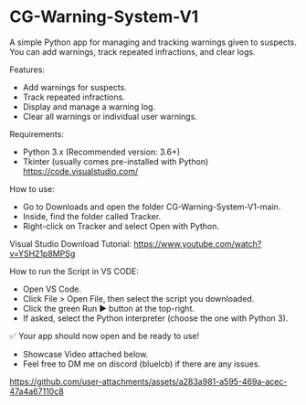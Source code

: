 # CG-Warning-System-V1

A simple Python app for managing and tracking warnings given to suspects. You can add warnings, track repeated infractions, and clear logs.

Features:
- Add warnings for suspects.
- Track repeated infractions.
- Display and manage a warning log.
- Clear all warnings or individual user warnings.

Requirements:
- Python 3.x (Recommended version: 3.6+)
- Tkinter (usually comes pre-installed with Python)
https://code.visualstudio.com/

How to use:
- Go to Downloads and open the folder CG-Warning-System-V1-main.
- Inside, find the folder called Tracker.
- Right-click on Tracker and select Open with Python.


Visual Studio Download Tutorial:
https://www.youtube.com/watch?v=YSH21p8MPSg


How to run the Script in VS CODE:
- Open VS Code.
- Click File > Open File, then select the script you downloaded.
- Click the green Run ▶ button at the top-right.
- If asked, select the Python interpreter (choose the one with Python 3).

✅ Your app should now open and be ready to use!

* Showcase Video attached below.
* Feel free to DM me on discord (bluelcb) if there are any issues.


https://github.com/user-attachments/assets/a283a981-a595-469a-acec-47a4a67110c8

